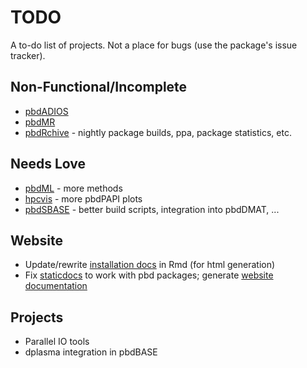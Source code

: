 # TODO

A to-do list of projects.  Not a place for bugs (use the package's issue tracker).


## Non-Functional/Incomplete
* [pbdADIOS](https://github.com/go-ski/pbdADIOS)
* [pbdMR](https://github.com/wrathematics/pbdMR)
* [pbdRchive](https://github.com/RBigData/pbdRchive) - nightly package builds, ppa, package statistics, etc.

## Needs Love
* [pbdML](https://github.com/RBigData/pbdML) - more methods
* [hpcvis](https://github.com/RBigData/hpcvis) - more pbdPAPI plots
* [pbdSBASE](https://github.com/wrathematics/pbdSBASE) - better build scripts, integration into pbdDMAT, ...


## Website
* Update/rewrite [installation docs](https://github.com/RBigData/installation-instructions) in Rmd (for html generation)
* Fix [staticdocs](https://github.com/hadley/staticdocs) to work with pbd packages; generate [website documentation](https://github.com/RBigData/RBigData.github.io/tree/master/documentation)


## Projects
* Parallel IO tools
* dplasma integration in pbdBASE

